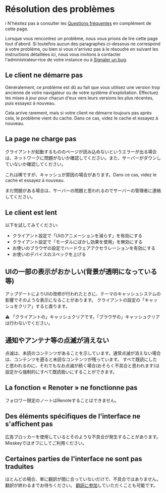 # Résolution des problèmes
<div class="info">ℹ️ N'hésitez pas à consulter les <a href="./faq">Questions fréquentes</a> en complément de cette page.</div>

Lorsque vous rencontrez un problème, nous vous prions de lire cette page tout d'abord. Si toutefois aucun des paragraphes ci-dessous ne correspond à votre problème, ou bien si vous n'arrivez pas à le résoudre en suivant les instructions détaillées ici, nous vous invitons à contacter l'administrateur·rice de votre instance ou à [Signaler un bug](./report-issue).

## Le client ne démarre pas
Généralement, ce problème est dû au fait que vous utilisez une version trop ancienne de votre navigateur ou de votre système d'exploitation. Effectuez les mises à jour pour chacun d'eux vers leurs versions les plus récentes, puis essayez à nouveau.

Cela arrive rarement, mais si votre client ne démarre toujours pas après cela, le problème vient du cache. Dans ce cas, videz le cache et essayez à nouveau.

## La page ne charge pas
クライアントが起動するもののページが読み込めないというエラーが出る場合は、ネットワークに問題がないか確認してください。また、サーバーがダウンしていないか確認してください。

これは稀ですが、キャッシュが原因の場合があります。Dans ce cas, videz le cache et essayez à nouveau.

まだ問題がある場合は、サーバーの問題と思われるのでサーバーの管理者に連絡してください。

## Le client est lent
以下を試してみてください:

- クライアント設定で「UIのアニメーションを減らす」を有効にする
- クライアント設定で「モーダルにぼかし効果を使用」を無効にする
- お使いのブラウザの設定でハードウェアアクセラレーションを有効にする
- お使いのデバイスのスペックを上げる

## UIの一部の表示がおかしい(背景が透明になっている等)
アップデートによりUIの改修が行われたときに、テーマのキャッシュシステムの影響でそのような表示になることがあります。 クライアントの設定の「キャッシュをクリア」すると直ります。
<div class="warn">⚠️ 「クライアントの」キャッシュクリアです。「ブラウザの」キャッシュクリアは行わないでください。</div>

## 通知やアンテナ等の点滅が消えない
点滅は、未読のコンテンツがあることを示しています。通常点滅が消えない場合は、コンテンツを遡ると未読なコンテンツが残っています。 すべて既読にしたと思われるのに、それでもなお点滅が続く場合(おそらく不具合と思われます)は設定から強制的にすべて既読扱いにすることができます。

## La fonction « Renoter » ne fonctionne pas
フォロワー限定のノートはRenoteすることはできません。

## Des éléments spécifiques de l'interface ne s'affichent pas
広告ブロッカーを使用しているとそのような不具合が発生することがあります。Misskeyではオフにしてご利用ください。

## Certaines parties de l'interface ne sont pas traduites
ほとんどの場合、単に翻訳が間に合っていないだけで、不具合ではありません。翻訳が終わるまでお待ちください。 [翻訳に参加](./misskey)していただくことも可能です。
